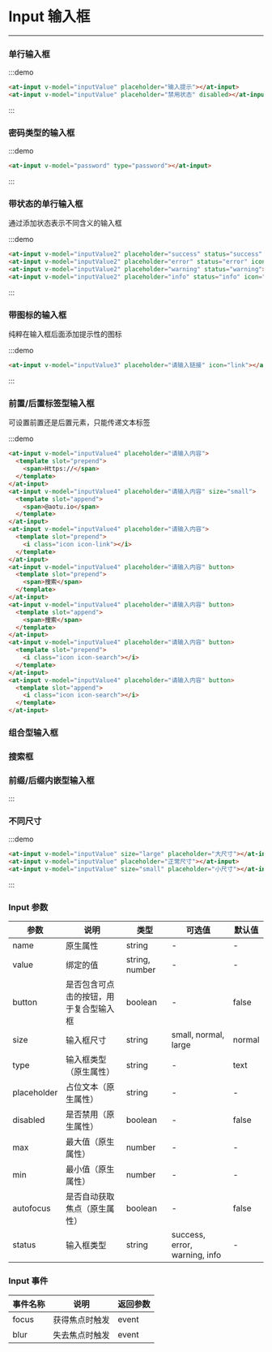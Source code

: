 
# Input 输入框

----

### 单行输入框

:::demo

```html
<at-input v-model="inputValue" placeholder="输入提示"></at-input>
<at-input v-model="inputValue" placeholder="禁用状态" disabled></at-input>
```

:::

### 密码类型的输入框

:::demo

```html
<at-input v-model="password" type="password"></at-input>
```

:::

### 带状态的单行输入框

通过添加状态表示不同含义的输入框

:::demo

```html
<at-input v-model="inputValue2" placeholder="success" status="success" icon="correct"></at-input>
<at-input v-model="inputValue2" placeholder="error" status="error" icon="cancel-1"></at-input>
<at-input v-model="inputValue2" placeholder="warning" status="warning"></at-input>
<at-input v-model="inputValue2" placeholder="info" status="info" icon="info"></at-input>
```

:::

### 带图标的输入框

纯粹在输入框后面添加提示性的图标

:::demo

```html
<at-input v-model="inputValue3" placeholder="请输入链接" icon="link"></at-input>
```

:::

### 前置/后置标签型输入框

可设置前置还是后置元素，只能传递文本标签

:::demo

```html
<at-input v-model="inputValue4" placeholder="请输入内容">
  <template slot="prepend">
    <span>Https://</span>
  </template>
</at-input>
<at-input v-model="inputValue4" placeholder="请输入内容" size="small">
  <template slot="append">
    <span>@aotu.io</span>
  </template>
</at-input>
<at-input v-model="inputValue4" placeholder="请输入内容">
  <template slot="prepend">
    <i class="icon icon-link"></i>
  </template>
</at-input>
<at-input v-model="inputValue4" placeholder="请输入内容" button>
  <template slot="prepend">
    <span>搜索</span>
  </template>
</at-input>
<at-input v-model="inputValue4" placeholder="请输入内容" button>
  <template slot="append">
    <span>搜索</span>
  </template>
</at-input>
<at-input v-model="inputValue4" placeholder="请输入内容" button>
  <template slot="prepend">
    <i class="icon icon-search"></i>
  </template>
</at-input>
<at-input v-model="inputValue4" placeholder="请输入内容" button>
  <template slot="append">
    <i class="icon icon-search"></i>
  </template>
</at-input>
```

### 组合型输入框

### 搜索框

### 前缀/后缀内嵌型输入框

:::

### 不同尺寸

:::demo

```html
<at-input v-model="inputValue" size="large" placeholder="大尺寸"></at-input>
<at-input v-model="inputValue" placeholder="正常尺寸"></at-input>
<at-input v-model="inputValue" size="small" placeholder="小尺寸"></at-input>
```

:::

### Input 参数

| 参数      | 说明          | 类型      | 可选值                           | 默认值  |
|---------- |-------------- |---------- |--------------------------------  |-------- |
| name | 原生属性 | string | - | - |
| value | 绑定的值 | string, number | - | - |
| button | 是否包含可点击的按钮，用于复合型输入框 | boolean | - | false |
| size | 输入框尺寸 | string | small, normal, large | normal |
| type | 输入框类型（原生属性） | string | - | text |
| placeholder | 占位文本（原生属性） | string | - | - |
| disabled | 是否禁用（原生属性） | boolean | - | false |
| max | 最大值（原生属性） | number | - | - |
| min | 最小值（原生属性） | number | - | - |
| autofocus | 是否自动获取焦点（原生属性） | boolean | - | false |
| status | 输入框类型 | string | success, error, warning, info | - |

### Input 事件

| 事件名称 | 说明          | 返回参数  |
|---------- |-------------- |---------- |
| focus | 获得焦点时触发 | event |
| blur | 失去焦点时触发 | event |

<script>
export default {
  data() {
    return {
      inputValue: '',
      inputValue2: '',
      inputValue3: '',
      inputValue4: '',
      password: ''
    }
  }
}
</script>

<style lang="sass" scoped>
.at-input {
  width: 200px;

  & + .at-input {
    margin-top: 15px;
  }
}
</style>
